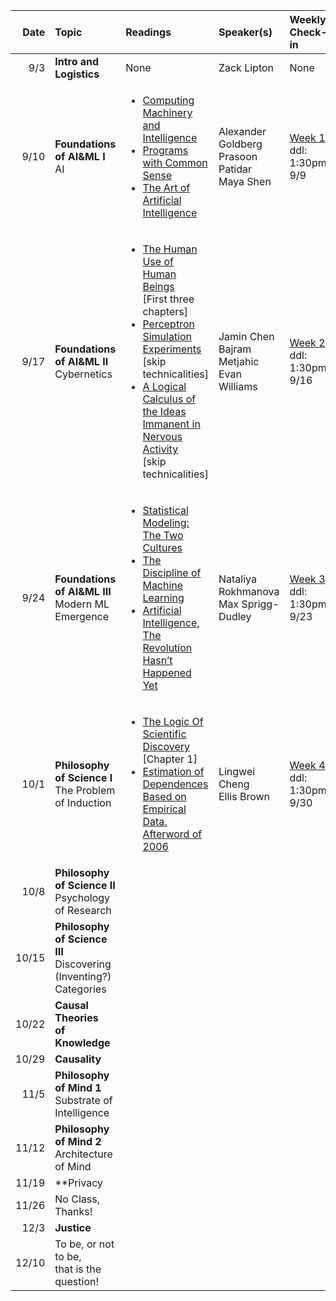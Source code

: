 | Date | Topic | Readings |Speaker(s) | Weekly Check-in |
| ---: | :--- | :--- | :--- | :--- |
|  9/3 | **Intro and Logistics** | None | Zack Lipton  | None |
|  9/10 | **Foundations of AI&ML I** <br> AI | <ul><li>[Computing Machinery and Intelligence](https://phil415.pbworks.com/f/TuringComputing.pdf) </li><li> [Programs with Common Sense](http://jmc.stanford.edu/articles/mcc59/mcc59.pdf)  </li><li> [The Art of Artificial Intelligence](http://i.stanford.edu/pub/cstr/reports/cs/tr/77/621/CS-TR-77-621.pdf) <ul> | Alexander Goldberg <br> Prasoon Patidar <br> Maya Shen | [Week 1](https://docs.google.com/forms/d/e/1FAIpQLSc8mog5kSfYiCBp-O1S2KGExCtFsM9nlJRYLuuP1SmO2fOv9Q/viewform) <br> ddl: 1:30pm 9/9 |
|  9/17 | **Foundations of AI&ML II** <br> Cybernetics | <ul><li> [The Human Use of Human Beings](http://uberty.org/wp-content/uploads/2015/07/Norbert_Wiener_The_Human_Use_of_Human_Beings.pdf) <br> [First three chapters] </li><li>  [Perceptron Simulation Experiments](https://drive.google.com/file/d/1fn_tq4agc5Z2gKUp-UuL7qdcMrhvtVRe/view?usp=sharing) <br>   [skip technicalities] </li><li>[A Logical Calculus of the Ideas Immanent in <br> Nervous Activity](https://www.cs.cmu.edu/~./epxing/Class/10715/reading/McCulloch.and.Pitts.pdf) <br>[skip technicalities]</li></ul>   | Jamin Chen <br> Bajram Metjahic <br> Evan Williams | [Week 2](https://docs.google.com/forms/d/e/1FAIpQLSen35s7DI5iWfpbWBOy441iJuPsL6ThkJ6wTw4WND53MAAmhQ/viewform) <br> ddl: 1:30pm 9/16 |
|  9/24 | **Foundations of AI&ML III** <br> Modern ML Emergence | <ul><li> [Statistical Modeling: The Two Cultures](http://www2.math.uu.se/~thulin/mm/breiman.pdf)  </li><li> [The Discipline of Machine Learning](https://drive.google.com/file/d/1MOkNJL1YRBBmd-JkDJabWxVJeHTmXGCW/view?usp=sharing)  </li><li> [Artificial Intelligence, The Revolution Hasn’t <br> Happened Yet](https://hdsr.mitpress.mit.edu/pub/wot7mkc1/release/9)  </li></ul>| Nataliya Rokhmanova <br> Max Sprigg-Dudley | [Week 3](https://docs.google.com/forms/d/e/1FAIpQLSeSyR-No0P3Mj1SqgH3rQLiZO3xrzdco-WKVupMqIp_rFt0Jw/viewform) <br> ddl: 1:30pm 9/23  |
|  10/1 | **Philosophy of Science I** <br> The Problem of Induction | <ul><li> [The Logic Of Scientific Discovery](https://drive.google.com/file/d/1-LZStI-FhxH3JmjoHiYLYl8Y6pnBXbKo/view?usp=sharing) <br> [Chapter 1] </li><li> [Estimation of Dependences Based on <br> Empirical Data. Afterword of 2006](https://drive.google.com/file/d/10z-TJ-eupH1oV-gRc-Jw7H1LsL5CpYWJ/view?usp=sharing)</li></ul>  | Lingwei Cheng <br> Ellis Brown| [Week 4](https://docs.google.com/forms/d/e/1FAIpQLScA4ajDpC9UaoQwQHBzRZtE5kHxgYautiJ7ETtL2AEIpzahXg/viewform) <br> ddl: 1:30pm 9/30 |
|  10/8 | **Philosophy of Science II** <br> Psychology of Research | | | |
|  10/15 | **Philosophy of Science III** <br> Discovering (Inventing?) <br> Categories | | | |
|  10/22 | **Causal Theories <br> of Knowledge** | | | |
|  10/29 | **Causality** | | | |
|  11/5 | **Philosophy of Mind 1** <br> Substrate of Intelligence | | | |
|  11/12 | **Philosophy of Mind 2** <br> Architecture of Mind | | | |
|  11/19 | **Privacy | | | |
|  11/26 | No Class, Thanks! |  |  |  |
|  12/3 | **Justice** | | | |
|  12/10 | To be, or not to be, <br> that is the question! | | | |
